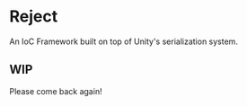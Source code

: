 # Reject
An IoC Framework built on top of Unity's serialization system.

## WIP
Please come back again!
